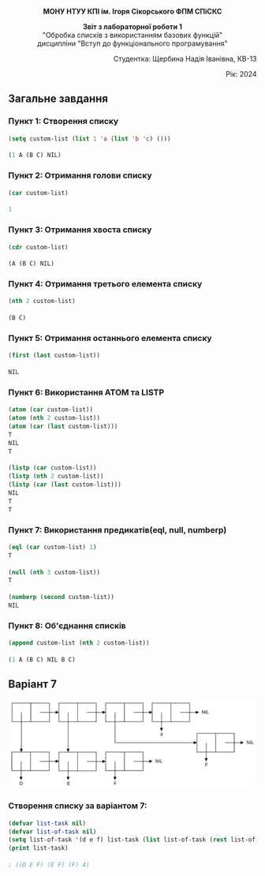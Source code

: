 
<p align="center"><b>МОНУ НТУУ КПІ ім. Ігоря Сікорського ФПМ СПіСКС</b></p>

<p align="center">
<b>Звіт з лабораторної роботи 1</b><br/>
"Обробка списків з використанням базових функцій"<br/>
дисципліни "Вступ до функціонального програмування"
</p>

<p align="right">Студентка: Щербина Надія Іванівна, КВ-13</p>
<p align="right"> Рік: 2024</p>

## Загальне завдання

### Пункт 1: Створення списку
```lisp
(setq custom-list (list 1 'a (list 'b 'c) ()))

(1 A (B C) NIL)
```

### Пункт 2: Отримання голови списку
```lisp
(car custom-list)

1
```

### Пункт 3: Отримання хвоста списку
```lisp
(cdr custom-list)

(A (B C) NIL) 
```

### Пункт 4: Отримання третього елемента списку
```lisp
(nth 2 custom-list)

(B C) 
```

### Пункт 5: Отримання останнього елемента списку
```lisp
(first (last custom-list))

NIL
```

### Пункт 6: Використання ATOM та LISTP
```lisp
(atom (car custom-list))
(atom (nth 2 custom-list))
(atom (car (last custom-list)))
T 
NIL 
T 

(listp (car custom-list))
(listp (nth 2 custom-list))
(listp (car (last custom-list)))
NIL 
T 
T 
```

### Пункт 7: Використання предикатів(eql, null, numberp)
```lisp
(eql (car custom-list) 1)
T

(null (nth 3 custom-list))
T

(numberp (second custom-list))
NIL
```

### Пункт 8: Об'єднання списків
```lisp
(append custom-list (nth 2 custom-list))

(1 A (B C) NIL B C)
```

## Варіант 7

<p align="center">
<img src="lab1.png">
</p>

### Створення списку за варіантом 7:
```lisp
(defvar list-task nil)
(defvar list-of-task nil)
(setq list-of-task '(d e f) list-task (list list-of-task (rest list-of-task) (list 'f) 4))
(print list-task)

; ((D E F) (E F) (F) 4) 
```



